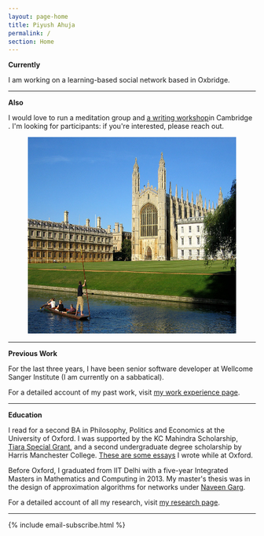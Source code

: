 ```yaml
---
layout: page-home
title: Piyush Ahuja
permalink: /
section: Home
---
```



<!-- <img class='inset right' src='/1.jpg' title='Piyush Ahuja' width='130px' />   
 -->


**Currently**

I am working on a learning-based social network based in Oxbridge.

---

**Also**



I would love to run a meditation group and [a writing workshop](/courses/writing/intro)in Cambridge . I'm looking for participants: if you're interested, please reach out.

<center>

<figure>
    <img src="files/images/oxford/cam.jpg" alt="Cambridge" width="550" height= "400" /> 
    <figcaption></figcaption> 
</figure>
</center>

---




**Previous Work**

For the last three years, I have been senior software developer at Wellcome Sanger Institute (I am currently on a sabbatical). 

For a detailed account of my past work, visit [my work experience page](/work).

---

**Education** 

I read for a second BA in Philosophy, Politics and Economics at the University of Oxford.  I was supported by the KC Mahindra Scholarship, [Tiara Special Grant](https://www.tiarafoundation.com/copy-of-tiara-special-grant), and a second undergraduate degree scholarship by Harris Manchester College. [These are some essays](/philosophy) I wrote while at Oxford. 

Before Oxford, I graduated from IIT Delhi with a five-year Integrated Masters in Mathematics and Computing in 2013. My master's thesis was in the design of approximation algorithms for networks under [Naveen Garg](https://en.wikipedia.org/wiki/Naveen_Garg). 

For a detailed account of all my research, visit [my research page](/research).


<!-- My [master's thesis]([link to my thesis][thesis]) was in the design of approximation algorithms for networks under [Naveen Garg](https://en.wikipedia.org/wiki/Naveen_Garg).  -->


<!-- The [work section](/work)  spells out my professional experience in greater detail.  
 -->





<!-- 
 One of the best way to learn is to teach it to someone. Platonia allows one to organize one-on-one meetups with people for learning-and-teaching. Give it a try! Here's the [download link for iOS]((http://itunes.com/apps/platonia)) and here's the [download link for Android](https://play.google.com/store/apps/details?id=com.platonia_client). -->

<!-- - **Teaching:**  I am interested in teaching or mentoring opportunies in philosophy, algorithms, and creative writing.

- **Learning:** I am looking for people interested in practicing Improv, First Aid, or Wilderness survival skills.  

- **Creative Collaborations:** If you'd like to collaborate on something for *fun*, please don't hesitate to reach out. Here are some ideas: a podcast, a comedy sketch, a mobile app, or any long-form writing assignment. 
 -->

----

{% include email-subscribe.html %}


[resumeFile]: ../files/piyush_resume.pdf 
[thesis]: ../files/research/thesis.pdf

 
